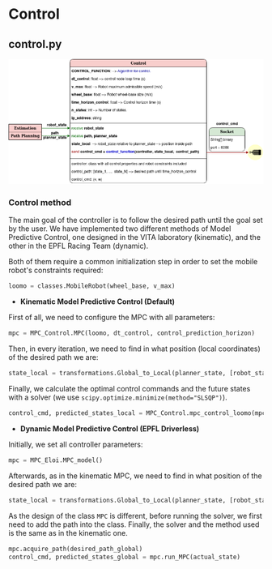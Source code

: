 # Control

## control.py

<center>

![alt text](./Images/Software_control.png)

</center>

### Control method

The main goal of the controller is to follow the desired path until the goal set by the user. We have implemented two different methods of Model Predictive Control, one designed in the VITA laboratory (kinematic), and the other in the EPFL Racing Team (dynamic).

Both of them require a common initialization step in order to set the mobile robot's constraints required:

```python
loomo = classes.MobileRobot(wheel_base, v_max)
```

* **Kinematic Model Predictive Control (Default)**

First of all, we need to configure the MPC with all parameters:

```python
mpc = MPC_Control.MPC(loomo, dt_control, control_prediction_horizon)
```

Then, in every iteration, we need to find in what position (local coordinates) of the desired path we are:

```python
state_local = transformations.Global_to_Local(planner_state, [robot_state])[0]
```

Finally, we calculate the optimal control commands and the future states with a solver (we use ```scipy.optimize.minimize(method="SLSQP")```).

```python
control_cmd, predicted_states_local = MPC_Control.mpc_control_loomo(mpc, state_local, desired_path_local)
```


* **Dynamic Model Predictive Control (EPFL Driverless)**

Initially, we set all controller parameters:

```python
mpc = MPC_Eloi.MPC_model()
```

Afterwards, as in the kinematic MPC, we need to find in what position of the desired path we are:

```python
state_local = transformations.Global_to_Local(planner_state, [robot_state])[0]
```

As the design of the class ```MPC``` is different, before running the solver, we first need to add the path into the class. Finally, the solver and the method used is the same as in the kinematic one.

```python
mpc.acquire_path(desired_path_global)
control_cmd, predicted_states_global = mpc.run_MPC(actual_state)
```

